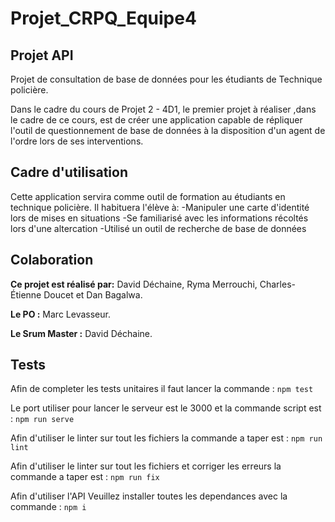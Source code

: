 # Projet_CRPQ_Equipe4
## Projet API

Projet de consultation de base de données pour les étudiants de Technique policière.

Dans le cadre du cours de Projet 2 - 4D1, le premier projet à réaliser ,dans le cadre de ce cours, est de créer une application capable de répliquer l'outil de questionnement de base de données à la disposition d'un agent de l'ordre lors de ses interventions.

## Cadre d'utilisation
Cette application servira comme outil de formation au étudiants en technique policière. Il habituera l'élève à:
-Manipuler une carte d'identité lors de mises en situations
-Se familiarisé avec les informations récoltés lors d'une altercation
-Utilisé un outil de recherche de base de données

## Colaboration
**Ce projet est réalisé par:** David Déchaine, Ryma Merrouchi, Charles-Étienne Doucet et Dan Bagalwa.

**Le PO :** Marc Levasseur.

**Le Srum Master :** David Déchaine.

## Tests
Afin de completer les tests unitaires il faut lancer la commande : 
    `npm test`
    
Le port utiliser pour lancer le serveur est le 3000 et la commande script est : 
    `npm run serve`

Afin d'utiliser le linter sur tout les fichiers la commande a taper est : 
    `npm run lint`

Afin d'utiliser le linter sur tout les fichiers et corriger les erreurs la commande a taper est : 
    `npm run fix`
    
Afin d'utiliser l'API Veuillez installer toutes les dependances avec la commande : 
    `npm i`

